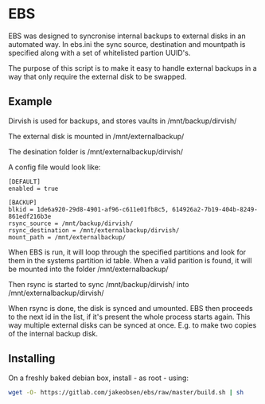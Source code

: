 # EBS

EBS was designed to syncronise internal backups to external disks in an
automated way. In ebs.ini the sync source, destination and mountpath is
specified along with a set of whitelisted partion UUID's.

The purpose of this script is to make it easy to handle external backups in a
way that only require the external disk to be swapped.

## Example
Dirvish is used for backups, and stores vaults in /mnt/backup/dirvish/

The external disk is mounted in /mnt/externalbackup/

The desination folder is /mnt/externalbackup/dirvish/

A config file would look like:

```config
[DEFAULT]
enabled = true

[BACKUP]
blkid = 1de6a920-29d8-4901-af96-c611e01fb8c5, 614926a2-7b19-404b-8249-861edf216b3e
rsync_source = /mnt/backup/dirvish/
rsync_destination = /mnt/externalbackup/dirvish/
mount_path = /mnt/externalbackup/
```

When EBS is run, it will loop through the specified partitions and look for
them in the systems partition id table. When a valid parition is found, it
will be mounted into the folder /mnt/externalbackup/

Then rsync is started to sync /mnt/backup/dirvish/ into /mnt/externalbackup/dirvish/

When rsync is done, the disk is synced and umounted. EBS then proceeds to
the next id in the list, if it's present the whole process starts again.
This way multiple external disks can be synced at once. E.g. to make two
copies of the internal backup disk.

## Installing

On a freshly baked debian box, install - as root - using:

```bash
wget -O- https://gitlab.com/jakeobsen/ebs/raw/master/build.sh | sh
```
